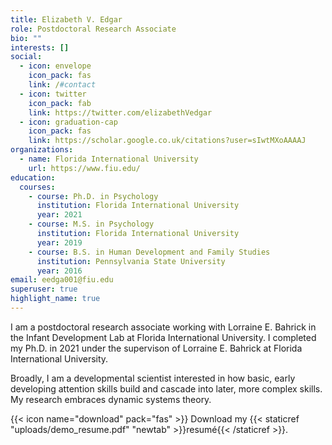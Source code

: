 ```yaml
---
title: Elizabeth V. Edgar
role: Postdoctoral Research Associate
bio: ""
interests: []
social:
  - icon: envelope
    icon_pack: fas
    link: /#contact
  - icon: twitter
    icon_pack: fab
    link: https://twitter.com/elizabethVedgar
  - icon: graduation-cap
    icon_pack: fas
    link: https://scholar.google.co.uk/citations?user=sIwtMXoAAAAJ
organizations:
  - name: Florida International University
    url: https://www.fiu.edu/
education:
  courses:
    - course: Ph.D. in Psychology
      institution: Florida International University
      year: 2021
    - course: M.S. in Psychology
      institution: Florida International University
      year: 2019
    - course: B.S. in Human Development and Family Studies
      institution: Pennsylvania State University
      year: 2016
email: eedga001@fiu.edu
superuser: true
highlight_name: true
---
```

I am a postdoctoral research associate working with Lorraine E. Bahrick in the Infant Development Lab at Florida International University. I completed my Ph.D. in 2021 under the supervison of Lorraine E. Bahrick at Florida International University. 

Broadly, I am a developmental scientist interested in how basic, early developing attention skills build and cascade into later, more complex skills. My research embraces dynamic systems theory. 

{{< icon name="download" pack="fas" >}} Download my {{< staticref "uploads/demo_resume.pdf" "newtab" >}}resumé{{< /staticref >}}.